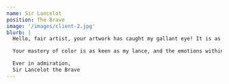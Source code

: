 ```yaml
---
name: Sir Lancelot
position: The Brave
image: '/images/client-2.jpg'
blurb: |
  Hello, fair artist, your artwork has caught my gallant eye! It is as resplendent as Camelot itself, and as full of vigor as a quest for the Holy Grail.

  Your mastery of color is as keen as my lance, and the emotions within each piece resonate as mightily as a knightly charge into battle. Verily, the way you paint, with courage and valor, it is as if you wield Excalibur itself.

  Ever in admiration,
  Sir Lancelot the Brave
---
```

